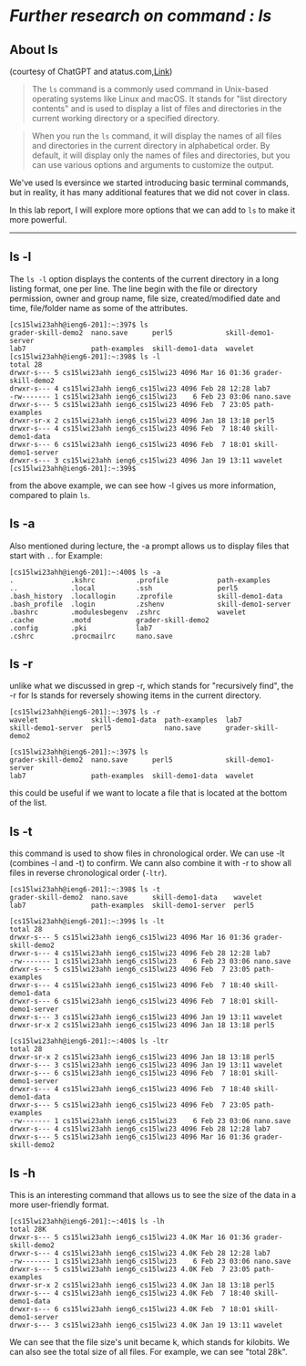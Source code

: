 # ***Further research on command : ls***

## About ls

(courtesy of ChatGPT and atatus.com,[Link](https://www.atatus.com/blog/ls-command-in-linux-with-example/))

> The `ls` command is a commonly used command in Unix-based operating systems like Linux and macOS. It stands for "list directory contents" and is used to display a list of files and directories in the current working directory or a specified directory.

> When you run the `ls` command, it will display the names of all files and directories in the current directory in alphabetical order. By default, it will display only the names of files and directories, but you can use various options and arguments to customize the output.

We've used ls eversince we started introducing basic terminal commands, but in reality, it has many additional features that we did not cover in class.

In this lab report, I will explore more options that we can add to `ls` to make it more powerful. 

---

## ls -l

The `ls -l` option displays the contents of the current directory in a long listing format, one per line. The line begin with the file or directory permission, owner and group name, file size, created/modified date and time, file/folder name as some of the attributes.

```
[cs15lwi23ahh@ieng6-201]:~:397$ ls
grader-skill-demo2  nano.save      perl5             skill-demo1-server
lab7                path-examples  skill-demo1-data  wavelet
[cs15lwi23ahh@ieng6-201]:~:398$ ls -l
total 28
drwxr-s--- 5 cs15lwi23ahh ieng6_cs15lwi23 4096 Mar 16 01:36 grader-skill-demo2
drwxr-s--- 4 cs15lwi23ahh ieng6_cs15lwi23 4096 Feb 28 12:28 lab7
-rw------- 1 cs15lwi23ahh ieng6_cs15lwi23    6 Feb 23 03:06 nano.save
drwxr-s--- 5 cs15lwi23ahh ieng6_cs15lwi23 4096 Feb  7 23:05 path-examples
drwxr-sr-x 2 cs15lwi23ahh ieng6_cs15lwi23 4096 Jan 18 13:18 perl5
drwxr-s--- 4 cs15lwi23ahh ieng6_cs15lwi23 4096 Feb  7 18:40 skill-demo1-data
drwxr-s--- 6 cs15lwi23ahh ieng6_cs15lwi23 4096 Feb  7 18:01 skill-demo1-server
drwxr-s--- 3 cs15lwi23ahh ieng6_cs15lwi23 4096 Jan 19 13:11 wavelet
[cs15lwi23ahh@ieng6-201]:~:399$ 
```

from the above example, we can see how -l gives us more information, compared to plain `ls`.

## ls -a

Also mentioned during lecture, the -a prompt allows us to display files that start with `.`. for Example:

```
[cs15lwi23ahh@ieng6-201]:~:400$ ls -a
.              .kshrc          .profile            path-examples
..             .local          .ssh                perl5
.bash_history  .locallogin     .zprofile           skill-demo1-data
.bash_profile  .login          .zshenv             skill-demo1-server
.bashrc        .modulesbegenv  .zshrc              wavelet
.cache         .motd           grader-skill-demo2
.config        .pki            lab7
.cshrc         .procmailrc     nano.save
```

## ls -r

unlike what we discussed in grep -r, which stands for "recursively find", the -r for ls stands for reversely showing items in the current directory. 

```
[cs15lwi23ahh@ieng6-201]:~:397$ ls -r
wavelet             skill-demo1-data  path-examples  lab7
skill-demo1-server  perl5             nano.save      grader-skill-demo2

[cs15lwi23ahh@ieng6-201]:~:397$ ls
grader-skill-demo2  nano.save      perl5             skill-demo1-server
lab7                path-examples  skill-demo1-data  wavelet

```

this could be useful if we want to locate a file that is located at the bottom of the list.


## ls -t

this command is used to show files in chronological order. We can use -lt (combines -l and -t) to confirm. We cann also combine it with -r to show all files in reverse chronological order (`-ltr`).

```
[cs15lwi23ahh@ieng6-201]:~:398$ ls -t
grader-skill-demo2  nano.save      skill-demo1-data    wavelet
lab7                path-examples  skill-demo1-server  perl5

[cs15lwi23ahh@ieng6-201]:~:399$ ls -lt
total 28
drwxr-s--- 5 cs15lwi23ahh ieng6_cs15lwi23 4096 Mar 16 01:36 grader-skill-demo2
drwxr-s--- 4 cs15lwi23ahh ieng6_cs15lwi23 4096 Feb 28 12:28 lab7
-rw------- 1 cs15lwi23ahh ieng6_cs15lwi23    6 Feb 23 03:06 nano.save
drwxr-s--- 5 cs15lwi23ahh ieng6_cs15lwi23 4096 Feb  7 23:05 path-examples
drwxr-s--- 4 cs15lwi23ahh ieng6_cs15lwi23 4096 Feb  7 18:40 skill-demo1-data
drwxr-s--- 6 cs15lwi23ahh ieng6_cs15lwi23 4096 Feb  7 18:01 skill-demo1-server
drwxr-s--- 3 cs15lwi23ahh ieng6_cs15lwi23 4096 Jan 19 13:11 wavelet
drwxr-sr-x 2 cs15lwi23ahh ieng6_cs15lwi23 4096 Jan 18 13:18 perl5

[cs15lwi23ahh@ieng6-201]:~:400$ ls -ltr
total 28
drwxr-sr-x 2 cs15lwi23ahh ieng6_cs15lwi23 4096 Jan 18 13:18 perl5
drwxr-s--- 3 cs15lwi23ahh ieng6_cs15lwi23 4096 Jan 19 13:11 wavelet
drwxr-s--- 6 cs15lwi23ahh ieng6_cs15lwi23 4096 Feb  7 18:01 skill-demo1-server
drwxr-s--- 4 cs15lwi23ahh ieng6_cs15lwi23 4096 Feb  7 18:40 skill-demo1-data
drwxr-s--- 5 cs15lwi23ahh ieng6_cs15lwi23 4096 Feb  7 23:05 path-examples
-rw------- 1 cs15lwi23ahh ieng6_cs15lwi23    6 Feb 23 03:06 nano.save
drwxr-s--- 4 cs15lwi23ahh ieng6_cs15lwi23 4096 Feb 28 12:28 lab7
drwxr-s--- 5 cs15lwi23ahh ieng6_cs15lwi23 4096 Mar 16 01:36 grader-skill-demo2
```
## ls -h

This is an interesting command that allows us to see the size of the data in a more user-friendly format. 

```
[cs15lwi23ahh@ieng6-201]:~:401$ ls -lh
total 28K
drwxr-s--- 5 cs15lwi23ahh ieng6_cs15lwi23 4.0K Mar 16 01:36 grader-skill-demo2
drwxr-s--- 4 cs15lwi23ahh ieng6_cs15lwi23 4.0K Feb 28 12:28 lab7
-rw------- 1 cs15lwi23ahh ieng6_cs15lwi23    6 Feb 23 03:06 nano.save
drwxr-s--- 5 cs15lwi23ahh ieng6_cs15lwi23 4.0K Feb  7 23:05 path-examples
drwxr-sr-x 2 cs15lwi23ahh ieng6_cs15lwi23 4.0K Jan 18 13:18 perl5
drwxr-s--- 4 cs15lwi23ahh ieng6_cs15lwi23 4.0K Feb  7 18:40 skill-demo1-data
drwxr-s--- 6 cs15lwi23ahh ieng6_cs15lwi23 4.0K Feb  7 18:01 skill-demo1-server
drwxr-s--- 3 cs15lwi23ahh ieng6_cs15lwi23 4.0K Jan 19 13:11 wavelet
```

We can see that the file size's unit became k, which stands for kilobits. We can also see the total size of all files. For example, we can see "total 28k". 

